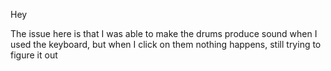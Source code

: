 Hey

The issue here is that I was able to make the drums produce sound when I used the keyboard, but when I click on them nothing happens, still trying to figure it out
